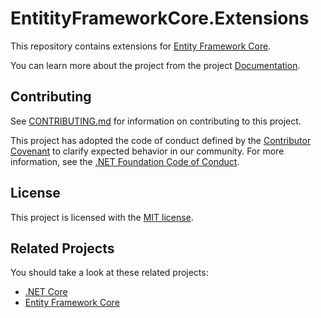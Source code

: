 # EntitityFrameworkCore.Extensions

This repository contains extensions for [Entity Framework Core](https://github.com/dotnet/efcore).

You can learn more about the project from the project [Documentation](Documentation).

## Contributing

See [CONTRIBUTING.md](CONTRIBUTING.md) for information on contributing to this project.

This project has adopted the code of conduct defined by the [Contributor Covenant](http://contributor-covenant.org/) 
to clarify expected behavior in our community. For more information, see the [.NET Foundation Code of Conduct](http://www.dotnetfoundation.org/code-of-conduct).

## License

This project is licensed with the [MIT license](LICENSE).

## Related Projects

You should take a look at these related projects:

- [.NET Core](https://github.com/dotnet/core)
- [Entity Framework Core](https://github.com/dotnet/efcore)